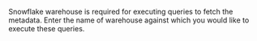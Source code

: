 Snowflake warehouse is required for executing queries to fetch the metadata. Enter the name of warehouse against which you would like to execute these queries.